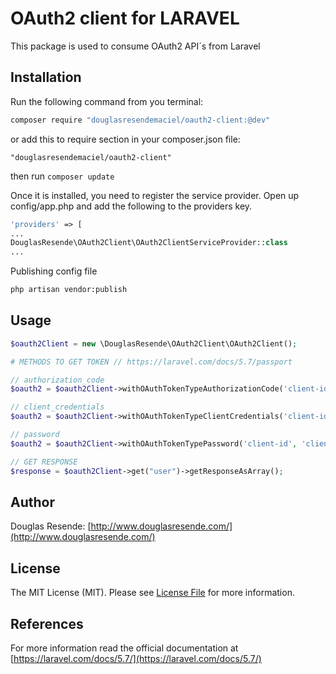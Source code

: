 # OAuth2 client for LARAVEL

This package is used to consume OAuth2 API´s from Laravel

## Installation

Run the following command from you terminal:

 ```bash
 composer require "douglasresendemaciel/oauth2-client:@dev"
 ```

or add this to require section in your composer.json file:

 ```
 "douglasresendemaciel/oauth2-client"
 ```

then run ```composer update```

Once it is installed, you need to register the service provider. 
Open up config/app.php and add the following to the providers key.

```php
'providers' => [
...
DouglasResende\OAuth2Client\OAuth2ClientServiceProvider::class
...
```

Publishing config file

``` bash
php artisan vendor:publish
```

## Usage

``` php
$oauth2Client = new \DouglasResende\OAuth2Client\OAuth2Client();

# METHODS TO GET TOKEN // https://laravel.com/docs/5.7/passport

// authorization_code
$oauth2 = $oauth2Client->withOAuthTokenTypeAuthorizationCode('client-id', 'client-secret', 'redirect-url', 'code');

// client_credentials
$oauth2 = $oauth2Client->withOAuthTokenTypeClientCredentials('client-id', 'client-secret','scope');

// password
$oauth2 = $oauth2Client->withOAuthTokenTypePassword('client-id', 'client-secret', 'username', 'password', 'scope');

// GET RESPONSE
$response = $oauth2Client->get("user")->getResponseAsArray();

```

## Author

Douglas Resende: [http://www.douglasresende.com/](http://www.douglasresende.com/)

## License

The MIT License (MIT). Please see [License File](LICENSE) for more information.


## References

For more information read the official documentation at [https://laravel.com/docs/5.7/](https://laravel.com/docs/5.7/)
